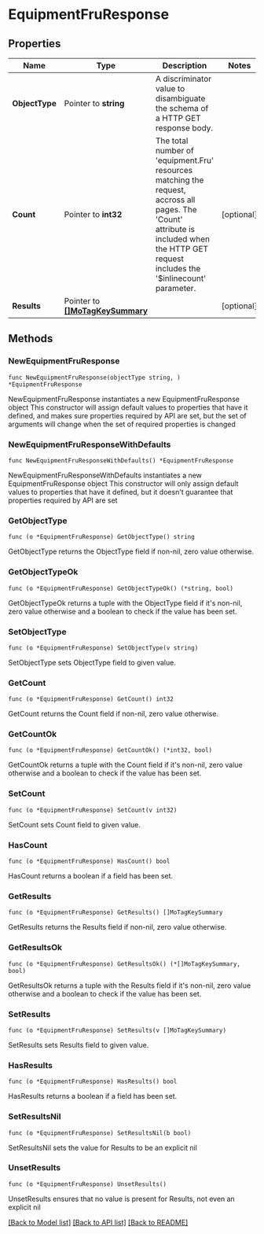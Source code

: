 # EquipmentFruResponse

## Properties

Name | Type | Description | Notes
------------ | ------------- | ------------- | -------------
**ObjectType** | Pointer to **string** | A discriminator value to disambiguate the schema of a HTTP GET response body. | 
**Count** | Pointer to **int32** | The total number of &#39;equipment.Fru&#39; resources matching the request, accross all pages. The &#39;Count&#39; attribute is included when the HTTP GET request includes the &#39;$inlinecount&#39; parameter. | [optional] 
**Results** | Pointer to [**[]MoTagKeySummary**](MoTagKeySummary.md) |  | [optional] 

## Methods

### NewEquipmentFruResponse

`func NewEquipmentFruResponse(objectType string, ) *EquipmentFruResponse`

NewEquipmentFruResponse instantiates a new EquipmentFruResponse object
This constructor will assign default values to properties that have it defined,
and makes sure properties required by API are set, but the set of arguments
will change when the set of required properties is changed

### NewEquipmentFruResponseWithDefaults

`func NewEquipmentFruResponseWithDefaults() *EquipmentFruResponse`

NewEquipmentFruResponseWithDefaults instantiates a new EquipmentFruResponse object
This constructor will only assign default values to properties that have it defined,
but it doesn't guarantee that properties required by API are set

### GetObjectType

`func (o *EquipmentFruResponse) GetObjectType() string`

GetObjectType returns the ObjectType field if non-nil, zero value otherwise.

### GetObjectTypeOk

`func (o *EquipmentFruResponse) GetObjectTypeOk() (*string, bool)`

GetObjectTypeOk returns a tuple with the ObjectType field if it's non-nil, zero value otherwise
and a boolean to check if the value has been set.

### SetObjectType

`func (o *EquipmentFruResponse) SetObjectType(v string)`

SetObjectType sets ObjectType field to given value.


### GetCount

`func (o *EquipmentFruResponse) GetCount() int32`

GetCount returns the Count field if non-nil, zero value otherwise.

### GetCountOk

`func (o *EquipmentFruResponse) GetCountOk() (*int32, bool)`

GetCountOk returns a tuple with the Count field if it's non-nil, zero value otherwise
and a boolean to check if the value has been set.

### SetCount

`func (o *EquipmentFruResponse) SetCount(v int32)`

SetCount sets Count field to given value.

### HasCount

`func (o *EquipmentFruResponse) HasCount() bool`

HasCount returns a boolean if a field has been set.

### GetResults

`func (o *EquipmentFruResponse) GetResults() []MoTagKeySummary`

GetResults returns the Results field if non-nil, zero value otherwise.

### GetResultsOk

`func (o *EquipmentFruResponse) GetResultsOk() (*[]MoTagKeySummary, bool)`

GetResultsOk returns a tuple with the Results field if it's non-nil, zero value otherwise
and a boolean to check if the value has been set.

### SetResults

`func (o *EquipmentFruResponse) SetResults(v []MoTagKeySummary)`

SetResults sets Results field to given value.

### HasResults

`func (o *EquipmentFruResponse) HasResults() bool`

HasResults returns a boolean if a field has been set.

### SetResultsNil

`func (o *EquipmentFruResponse) SetResultsNil(b bool)`

 SetResultsNil sets the value for Results to be an explicit nil

### UnsetResults
`func (o *EquipmentFruResponse) UnsetResults()`

UnsetResults ensures that no value is present for Results, not even an explicit nil

[[Back to Model list]](../README.md#documentation-for-models) [[Back to API list]](../README.md#documentation-for-api-endpoints) [[Back to README]](../README.md)


